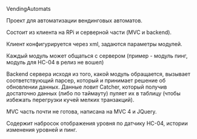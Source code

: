 VendingAutomats

Проект для автоматизации вендинговых автоматов.

Состоит из клиента на RPi и серверной части (MVC и backend).

Клиент конфигурируется через xml, задаются параметры модулей.

Каждый модуль может общаться с сервером (пример - модуль пинг, модуль для HC-04 в релиз не вошел)

Backend сервера исходя из того, какой модуль обращается, вызывает соответствующий парсер, который и принимает решение об обновлении данных.
Данные ловит Catcher, который получив достаточно данных (либо по таймауту) пуляет их в таблицу (чтобы избежать перегрузки кучей мелких транзакций).

MVC часть почти не готова, написана на MVC 4 и JQuery.

Содержит набросок отображения уровня по датчику HC-04, истории изменения уровней и пинг.
